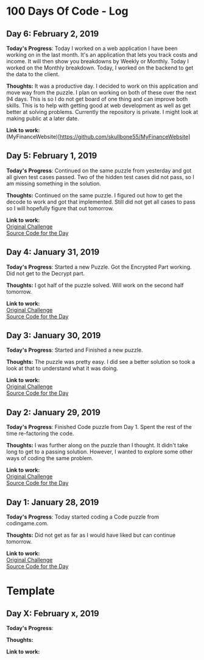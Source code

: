 # 100 Days Of Code - Log

## Day 6: February 2, 2019

**Today's Progress**: 
Today I worked on a web application I have been working on in the last month. It's an application that lets you track costs and income. It will then show you breakdowns by Weekly or Monthly. Today I worked on the Monthly breakdown. Today, I worked on the backend to get the data to the client. 

**Thoughts:** 
It was a productive day. I decided to work on this application and move way from the puzzle. I plan on working on both of these over the next 94 days. This is so I do not get board of one thing and can improve both skills. This is to help with getting good at web development as well as get better at solving problems. Currently the repository is private. I might look at making public at a later date.

**Link to work:** <br> 
(MyFinanceWebsite)[https://github.com/skullbone55/MyFinanceWebsite]

## Day 5: February 1, 2019

**Today's Progress**: 
Continued on the same puzzle from yesterday and got all given test cases passed. Two of the hidden test cases did not pass, so I am missing something in the solution.

**Thoughts:** 
Continued on the same puzzle. I figured out how to get the decode to work and got that implemented. Still did not get all cases to pass so I will hopefully figure that out tomorrow. 
 
**Link to work:** <br> 
[Original Challenge](https://www.codingame.com/ide/puzzle/encryptiondecryption-of-enigma-machine)<br>
[Source Code for the Day](https://github.com/skullbone55/CodeProjectChallenges/tree/master/CodeProjectChallenges)

## Day 4: January 31, 2019

**Today's Progress**: 
Started a new Puzzle. Got the Encrypted Part working. Did not get to the Decrypt part.

**Thoughts:** 
I got half of the puzzle solved. Will work on the second half tomorrow.

**Link to work:** <br> 
[Original Challenge](https://www.codingame.com/ide/puzzle/encryptiondecryption-of-enigma-machine)<br>
[Source Code for the Day](https://github.com/skullbone55/CodeProjectChallenges/tree/master/CodeProjectChallenges)


## Day 3: January 30, 2019

**Today's Progress**: 
Started and Finished a new puzzle.  

**Thoughts:** 
The puzzle was pretty easy. I did see a better solution so took a look at that to understand what it was doing.

**Link to work:** <br> 
[Original Challenge](https://www.codingame.com/ide/puzzle/the-river-i-)<br>
[Source Code for the Day](https://github.com/skullbone55/CodeProjectChallenges/tree/master/CodeProjectChallenges)

## Day 2: January 29, 2019

**Today's Progress**:
Finished Code puzzle from Day 1. Spent the rest of the time re-factoring the code.

**Thoughts:** 
I was further along on the puzzle than I thought. It didn't take long to get to a passing solution. However, I wanted to explore some other ways of coding the same problem.  

**Link to work:** <br> 
[Original Challenge](https://www.codingame.com/ide/puzzle/rooks-movements) <br>
[Source Code for the Day](https://github.com/skullbone55/CodeProjectChallenges/tree/master/CodeProjectChallenges)


## Day 1: January 28, 2019

**Today's Progress**: 
Today started coding a Code puzzle from codingame.com.

**Thoughts:** 
Did not get as far as I would have liked but can continue tomorrow.

**Link to work:** <br> 
[Original Challenge](https://www.codingame.com/ide/puzzle/rooks-movements) <br>
[Source Code for the Day](https://github.com/skullbone55/CodeProjectChallenges/tree/master/CodeProjectChallenges)


# Template #
## Day X: February x, 2019

**Today's Progress**: 

**Thoughts:** 

**Link to work:** <br> 

